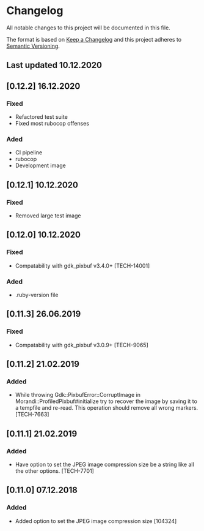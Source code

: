 # Changelog
All notable changes to this project will be documented in this file.

The format is based on [Keep a Changelog](http://keepachangelog.com/en/1.0.0/)
and this project adheres to [Semantic Versioning](http://semver.org/spec/v2.0.0.html).

## Last updated 10.12.2020

## [0.12.2] 16.12.2020
### Fixed
- Refactored test suite
- Fixed most rubocop offenses
### Aded
- CI pipeline
- rubocop
- Development image

## [0.12.1] 10.12.2020
### Fixed
- Removed large test image

## [0.12.0] 10.12.2020
### Fixed
- Compatability with gdk_pixbuf v3.4.0+ [TECH-14001]
### Aded
- .ruby-version file


## [0.11.3] 26.06.2019
### Fixed
- Compatability with gdk_pixbuf v3.0.9+ [TECH-9065]

## [0.11.2] 21.02.2019
### Added
- While throwing Gdk::PixbufError::CorruptImage in Morandi::ProfiledPixbuf#initialize try to recover the image by saving it to a tempfile and re-read. This operation should remove all wrong markers. [TECH-7663]

## [0.11.1] 21.02.2019
### Added
- Have option to set the JPEG image compression size be a string like all the other options. [TECH-7701]

## [0.11.0] 07.12.2018
### Added
- Added option to set the JPEG image compression size [104324]
